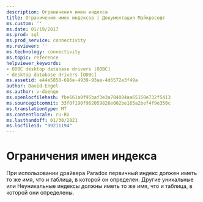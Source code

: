 ```yaml
---
description: Ограничения имен индекса
title: Ограничения имен индексов | Документация Майкрософт
ms.custom: ''
ms.date: 01/19/2017
ms.prod: sql
ms.prod_service: connectivity
ms.reviewer: ''
ms.technology: connectivity
ms.topic: reference
helpviewer_keywords:
- ODBC desktop database drivers [ODBC]
- desktop database drivers [ODBC]
ms.assetid: e44e5858-696e-4939-93ae-4d6572e3f49a
author: David-Engel
ms.author: v-daenge
ms.openlocfilehash: fbe661a0f95baf3e3a784004aa65150e732f5413
ms.sourcegitcommit: 33f0f190f962059826e002be165a2bef4f9e350c
ms.translationtype: MT
ms.contentlocale: ru-RU
ms.lasthandoff: 01/30/2021
ms.locfileid: "99211194"
---
```

# <a name="index-name-limitations"></a>Ограничения имен индекса
При использовании драйвера Paradox первичный индекс должен иметь то же имя, что и таблица, в которой он определен. Другие уникальные или Неуникальные индексы должны иметь то же имя, что и таблица, в которой они определены.
